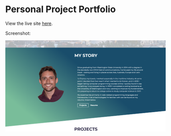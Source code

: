 # Personal Project Portfolio

View the live site [here](https://derek-watson.netlify.app/).

Screenshot:

![alt text][screenshot]

[screenshot]: https://raw.githubusercontent.com/derek-watson14/react-portfolio/master/src/images/screenshot-new.png 'About me section'

